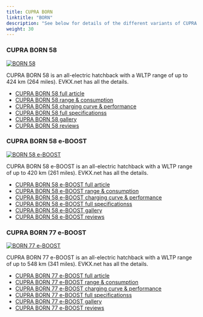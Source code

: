 ```yaml
---
title: CUPRA BORN
linktitle: "BORN"
description: "See below for details of the different variants of CUPRA BORN"
weight: 30
---
```

### CUPRA BORN 58

<a href="born_58/"><img src="https://media.evkx.net/multimedia/models/cupra/born/born_58/main_1_st.jpg" class="img-fluid" alt="BORN 58" ></a>

CUPRA BORN 58 is an all-electric hatchback with a WLTP range of up to 424 km (264 miles). EVKX.net has all the details. 

- [CUPRA BORN 58 full article](born_58/)
- [CUPRA BORN 58 range & consumption](born_58/rangeandconsumption)
- [CUPRA BORN 58 charging curve & performance](born_58/chargingcurve)
- [CUPRA BORN 58 full specificationss](born_58/specifications)
- [CUPRA BORN 58 gallery](born_58/gallery)
- [CUPRA BORN 58 reviews](born_58/reviews)

### CUPRA BORN 58 e-BOOST

<a href="born_58_e-boost/"><img src="https://media.evkx.net/multimedia/models/cupra/born/born_58_e-boost/main_1_st.jpg" class="img-fluid" alt="BORN 58 e-BOOST" ></a>

CUPRA BORN 58 e-BOOST is an all-electric hatchback with a WLTP range of up to 420 km (261 miles). EVKX.net has all the details. 

- [CUPRA BORN 58 e-BOOST full article](born_58_e-boost/)
- [CUPRA BORN 58 e-BOOST range & consumption](born_58_e-boost/rangeandconsumption)
- [CUPRA BORN 58 e-BOOST charging curve & performance](born_58_e-boost/chargingcurve)
- [CUPRA BORN 58 e-BOOST full specificationss](born_58_e-boost/specifications)
- [CUPRA BORN 58 e-BOOST gallery](born_58_e-boost/gallery)
- [CUPRA BORN 58 e-BOOST reviews](born_58_e-boost/reviews)

### CUPRA BORN 77 e-BOOST

<a href="born_77_e-boost/"><img src="https://media.evkx.net/multimedia/models/cupra/born/born_77_e-boost/main_1_st.jpg" class="img-fluid" alt="BORN 77 e-BOOST" ></a>

CUPRA BORN 77 e-BOOST is an all-electric hatchback with a WLTP range of up to 548 km (341 miles). EVKX.net has all the details. 

- [CUPRA BORN 77 e-BOOST full article](born_77_e-boost/)
- [CUPRA BORN 77 e-BOOST range & consumption](born_77_e-boost/rangeandconsumption)
- [CUPRA BORN 77 e-BOOST charging curve & performance](born_77_e-boost/chargingcurve)
- [CUPRA BORN 77 e-BOOST full specificationss](born_77_e-boost/specifications)
- [CUPRA BORN 77 e-BOOST gallery](born_77_e-boost/gallery)
- [CUPRA BORN 77 e-BOOST reviews](born_77_e-boost/reviews)

